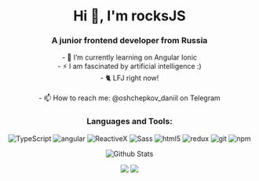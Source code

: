 <!-- <p align="center">
  Visitor count<br>
  <img src="https://profile-counter.glitch.me/itgoyo/count.svg" />
</p> -->

<h1 align="center">Hi 👋, I'm rocksJS</h1>
<h3 align="center">A junior frontend developer from Russia </h3>

<div align="center">
- 🤔 I’m currently learning on Angular Ionic 
<br>
- ⚡ I am fascinated by artificial intelligence :)
<br>
- 🐈‍ LFJ right now!
<br><br>
- 📫 How to reach me: @oshchepkov_daniil on Telegram 
</div>

<div align="center">
  


<h3 align="center">Languages and Tools:</h3>
<p>
 <img alt="TypeScript" src="https://img.shields.io/badge/-TypeScript-007ACC?style=flat-square&logo=typescript&logoColor=white" />
 <img alt="angular" src="https://img.shields.io/badge/-Angular-DD0031?style=flat-square&logo=angular&logoColor=white" />
 <img alt="ReactiveX" src="https://img.shields.io/badge/-RxJs-B7178C?style=flat-square&logo=reactivex&logoColor=white" />
 <img alt="Sass" src="https://img.shields.io/badge/-Sass-CC6699?style=flat-square&logo=sass&logoColor=white" />
 <img alt="html5" src="https://img.shields.io/badge/-HTML5-E34F26?style=flat-square&logo=html5&logoColor=white" />
 <img alt="redux" src="https://img.shields.io/badge/-Redux-764ABC?style=flat-square&logo=redux&logoColor=white" />
 <img alt="git" src="https://img.shields.io/badge/-Git-F05032?style=flat-square&logo=git&logoColor=white" />
 <img alt="npm" src="https://img.shields.io/badge/-NPM-CB3837?style=flat-square&logo=npm&logoColor=white" />
</p>



![Github Stats](https://github-readme-stats.vercel.app/api?username=rocksJS&bg_color=30,e96443,904e95&title_color=fff&text_color=fff)

![](https://raw.githubusercontent.com/rocksJS/github-stats-transparent/output/generated/overview.svg)
![](https://raw.githubusercontent.com/rocksJS/github-stats-transparent/output/generated/languages.svg)

  </div>

<!-- <details open>
 <summary> 😇 <b>Medium Published articles</b>: </summary>
<br>
    <a target="_blank" href="https://github-readme-medium-recent-article.vercel.app/medium/@itgoyo/0"><img src="https://github-readme-medium-recent-article.vercel.app/medium/@itgoyo/0" alt="Recent Article 0"></a>
  <br>
    <a target="_blank" href="https://github-readme-medium-recent-article.vercel.app/medium/@itgoyo/1"><img src="https://github-readme-medium-recent-article.vercel.app/medium/@itgoyo/1" alt="Recent Article 1"></a>
  <br>
    <a target="_blank" href="https://github-readme-medium-recent-article.vercel.app/medium/@itgoyo/2"><img src="https://github-readme-medium-recent-article.vercel.app/medium/@itgoyo/2" alt="Recent Article 2"></a>
  <br>

</details> -->

